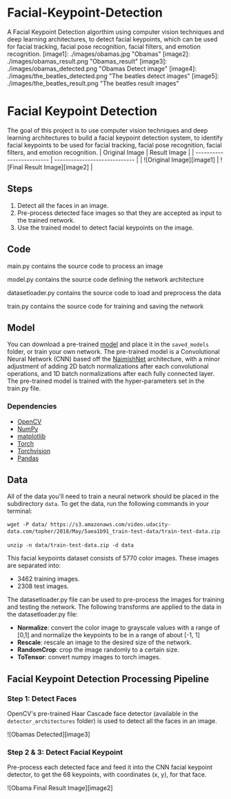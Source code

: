 # Facial-Keypoint-Detection
A Facial Keypoint Detection algorthim using computer vision techniques and deep learning architectures, to detect facial keypoints, which can be used for facial tracking, facial pose recognition, facial filters, and emotion recognition.
[image1]: ./images/obamas.jpg "Obamas"
[image2]: ./images/obamas_result.png "Obamas_result"
[image3]: ./images/obamas_detected.png "Obamas Detect image"
[image4]: ./images/the_beatles_detected.png "The beatles detect images"
[image5]: ./images/the_beatles_result.png "The beatles result images"
# Facial Keypoint Detection
The goal of this project is to use computer vision techniques and deep learning architectures to build a facial keypoint detection system, to identify facial keypoints to be used for facial tracking, facial pose recognition, facial filters, and emotion recognition.
| Original Image            | Result Image                  |
| ------------------------- | ----------------------------- |
| ![Original Image][image1] | ![Final Result Image][image2] |
## Steps
  1. Detect all the faces in an image.
  2. Pre-process detected face images so that they are accepted as input to the trained network.
  3. Use the trained model to detect facial keypoints on the image.
  
 ## Code
 main.py contains the source code to process an image

 model.py contains the source code defining the network architecture  

 datasetloader.py contains the source code to load and preprocess the data

 train.py contains the source code for training and saving the network

## Model
You can download a pre-trained [model](https://www.dropbox.com/sh/n8pz3784pk9pbto/AAD_Uy0DPoqOgUbYqvop9rpDa?dl=0&preview=keypoints_model_1.pt) and place it in the `saved_models` folder, or train your own network. The pre-trained model is a Convolutional Neural Network (CNN) based off the [ NaimishNet](https://arxiv.org/pdf/1710.00977.pdf) architecture, with a minor adjustment of adding 2D batch normalizations after each convolutional operations, and 1D batch normalizations after each fully connected layer. The pre-trained model is trained with the hyper-parameters set in the train.py file.
 ### Dependencies
- [OpenCV](http://opencv.org/)
- [NumPy](http://www.numpy.org/)
- [matplotlib](http://matplotlib.org/)
- [Torch](http://PyTorchpytorch.org)
- [Torchvision](https://pytorch.org/docs/stable/torchvision/index.html)
- [Pandas](https://pandas.pydata.org/)


 ## Data
 All of the data you'll need to train a neural network should be placed in the subdirectory `data`. To get the data, run the following commands in your terminal:

```
wget -P data/ https://s3.amazonaws.com/video.udacity-data.com/topher/2018/May/5aea1b91_train-test-data/train-test-data.zip

unzip -n data/train-test-data.zip -d data
```
This facial keypoints dataset consists of 5770 color images. These images are separated into:
- 3462 training images.
- 2308 test images.
  
The datasetloader.py file can be used to pre-process the images for training and testing the network. 
The following transforms are applied to the data in the datasetloader.py file:
- **Normalize**: convert the color image to grayscale values with a range of [0,1] and normalize the keypoints to be in a range of about [-1, 1] 
- **Rescale**: rescale an image to the desired size of the network. 
- **RandomCrop**: crop the image randomly to a certain size.
- **ToTensor**: convert numpy images to torch images.


## Facial Keypoint Detection Processing Pipeline
### Step 1: Detect Faces
OpenCV's pre-trained Haar Cascade face detector (available in the `detector_architectures` folder) is used to detect all the faces in an image. 

![Obamas Detected][image3]

 ### Step 2 & 3: Detect Facial Keypoint
 Pre-process each detected face and feed it into the CNN facial keypoint detector, to get the 68 keypoints, with coordinates (x, y), for that face.
 
![Obama Final Result Image][image2]
